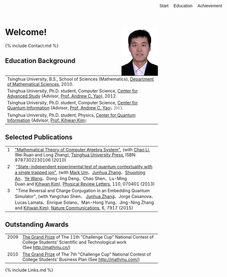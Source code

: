 <style>
.custom-nav {
	z-index: 70;
	position: fixed;
	float: right;
	padding: 0;
    margin: 0;
    top: 10px;
	right: 10px;
    font-family: Arial;
	font-size: 14px;
	line-height: 16px;
	}
	.custom-nav ul {
		margin: 0px;
	}
	.custom-nav ul li {
		display: table-cell;
	}
	.custom-nav ul li a {
		border-radius: 2px;				/* Standard CSS3 */
		-moz-border-radius: 2px;			/* Gecko based */
		-webkit-border-radius: 2px;			/* Webkit based */
	
		display: block;
		border: none;
		margin-left: 5px;
		padding: 1px 6px;
    }
.custom-nav ul li a:link {
    text-decoration: none;
}
.custom-nav ul li a:visited {
    text-decoration: none;
}
.custom-nav ul li a:hover {
    text-decoration: underline;
}
.custom-nav ul li a:active {
    text-decoration: underline;
}
</style>

<div class="custom-nav">
<ul>
    <li><a href="#Start">Start</a></li>
    <li><a href="#Education">Education</a></li>
    <li><a href="#Achievement">Achievement</a></li>
</ul>
</div>

<section id="Start"></section>

# Welcome! <img src="/static/images/zx.jpg" width="120px" style="float:right;padding-left:100px"/>

{% include Contact.md %}

<section id="Education"></section>

## Education Background

<table border="0" width="90%">
    <tbody>
        <tr>
            <td>Tsinghua University, B.S., School of Sciences (Mathematics), <a href="http://math.tsinghua.edu.cn/"><span>Department of Mathematical Sciences</span></a>, 2010.<br />
            </td>
        </tr>
        <tr>
            <td>Tsinghua University, Ph.D. student, Computer Science,&nbsp;<a href="http://castu.tsinghua.edu.cn/"><span>Center for Advanced Study</span></a>&nbsp;(Advisor,&nbsp;<a href="http://iiis.tsinghua.edu.cn/yao/"><span>Prof. Andrew C. Yao</span></a>), 2012.</td>
        </tr>
        <tr>
            <td>Tsinghua University, Ph.D. student, Computer Science,&nbsp;<a href="http://cqi.tsinghua.edu.cn/"><span>Center for Quantum Information</span></a>&nbsp;(Advisor,&nbsp;<a href="http://iiis.tsinghua.edu.cn/yao/"><span>Prof. Andrew C. Yao</span></a><span style="color: rgb(91, 91, 91); font-family: Georgia;">), 2013.<font /></td>
        </tr>
        <tr>
            <td>Tsinghua University, Ph.D. student, Physics,&nbsp;<a href="http://cqi.tsinghua.edu.cn/"><span>Center for Quantum Information</span></a>&nbsp;(Advisor,&nbsp;<a href="http://iiis.tsinghua.edu.cn/kihwan/"><span>Prof. Kihwan Kim</span></a><span style="color: rgb(91, 91, 91); font-family: Georgia;">).</span></td>
        </tr>
    </tbody>
</table>

<section id="Achievement"></section>

## Selected Publications

<table border="0" width="80%">
    <tbody>
        <tr>
            <td valign="top" width="5%" align="left">1</td>
            <td><a href="http://www.thbook.com/scrp/bookdetail.cfm?iBookNo=390154&amp;sYc=1-1">&quot;Mathematical Theory of Computer Algebra System&quot;</a>, (with <a href="http://learn.tsinghua.edu.cn:8080/2006012033/homepage/"><span>Chao Li</span></a>, Wei Ruan and Long Zhang), <a href="http://www.tup.com.cn/book/Showbook.asp?CPBH=034908-01&amp;DJ=39"><span>Tsinghua University Press</span></a>,&nbsp;<span>ISBN: 9787302230106 (</span><span>2010)</span></td>
        </tr>
        <tr>
            <td valign="top" width="5%" align="left"><span>2</span></td>
            <td>&nbsp;<a href="http://link.aps.org/doi/10.1103/PhysRevLett.110.070401">&quot;State-independent experimental test of quantum contextuality with a single trapped ion&quot;</a>, (with&nbsp;<a href="http://iiis.tsinghua.edu.cn/markum/"><span>Mark Um</span></a>、<a href="http://iiis.tsinghua.edu.cn/zhangjh/"><span>Junhua Zhang</span></a>、<a href="http://iiis.tsinghua.edu.cn/anshuoming/"><span>Shuoming An</span></a>、<a href="http://iiis.tsinghua.edu.cn/wangye/"><span>Ye Wang</span></a>、<span>Dong-ling Deng</span>、<span>Chao Shen</span>、<span>Lu-Ming Duan</span>&nbsp;<span>and</span>&nbsp;<a href="http://iiis.tsinghua.edu.cn/kihwan/"><span>Kihwan Kim</span></a>),&nbsp;<a href="http://link.aps.org/doi/10.1103/PhysRevLett.110.070401"><span>Physical Review Letters</span></a>,&nbsp;110, 070401 (2013)<br type="_moz" />
            </td>
        </tr>
        <tr>
            <td valign="top" width="5%" align="left"><span>3</span></td>
            <td>&nbsp;&quot;Time Reversal and Charge Conjugation in an Embedding Quantum Simulator&quot;, (with Yangchao Shen、&nbsp;<a href="http://iiis.tsinghua.edu.cn/zhangjh/"><span>Junhua Zhang</span></a>、Jorge Casanova<span>、</span>Lucas Lamata<span>、</span>Enrique Solano<span>、</span>Man-Hong Yung<span>、</span>Jing-Ning Zh<span>ang an</span><span>d</span>&nbsp;<a href="http://iiis.tsinghua.edu.cn/kihwan/"><span>Kihwan Kim</span></a>),&nbsp;<a href="http://www.nature.com/ncomms/2015/150804/ncomms8917/full/ncomms8917.html"><span>Nature Communications</span></a>,&nbsp;6, 7917 (2015)</td>
        </tr>
    </tbody>
</table>

## Outstanding Awards

<table border="0" width="80%">
    <tbody>
        <tr>
            <td valign="top" width="8%" align="left"><span class="year">2009</span></td>
            <td><span class="honor"><a href="http://news.tsinghua.edu.cn/publish/news/4205/2011/20110225232353546846979/20110225232353546846979_.html"><span>The Grand Prize</span></a><span> of The 11th &quot;Challenge Cup&quot; National Contest of College Students' Scientific and Technological work (See&nbsp;<a href="http://mathmu.cn/">http://mathmu.cn/</a>)</span><u><br />
            </u></span></td>
        </tr>
        <tr>
            <td valign="top" width="8%" align="left"><span class="year">2010</span></td>
            <td><span class="honor"><a href="http://news.tsinghua.edu.cn/publish/news/4205/2011/20110225232541875190560/20110225232541875190560_.html"><span>The Grand Prize</span></a><span> of The 7th &quot;Challenge Cup&quot; National Contest of College Students' Business Plan (See&nbsp;<a href="http://mathmu.com/">http://mathmu.com/</a>)</span><u><br />
            </u></span></td>
        </tr>
    </tbody>
</table>

{% include Links.md %}